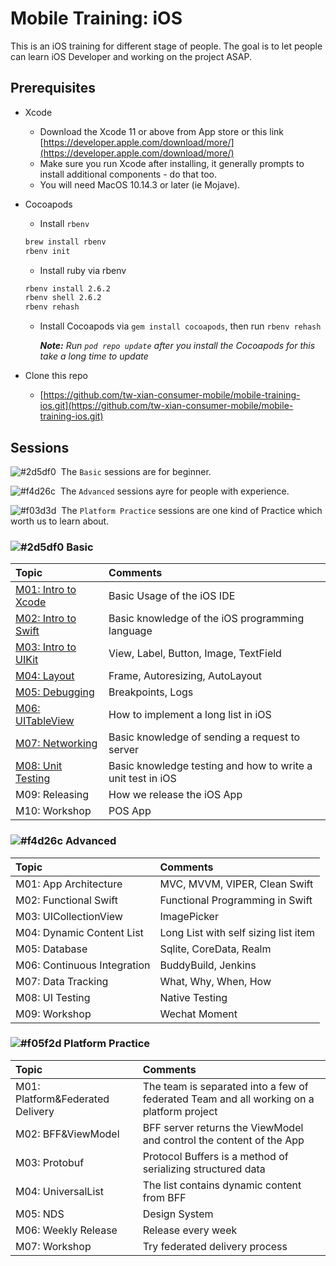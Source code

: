 # Mobile Training: iOS

This is an iOS training for different stage of people. The goal is to let people can learn iOS Developer and working on the project ASAP.

## Prerequisites

- Xcode
  - Download the Xcode 11 or above from App store or this link [https://developer.apple.com/download/more/](https://developer.apple.com/download/more/)
  - Make sure you run Xcode after installing, it generally prompts to install additional components - do that too.
  - You will need MacOS 10.14.3 or later (ie Mojave).
- Cocoapods
  - Install `rbenv`
  ```sh
  brew install rbenv
  rbenv init
  ```
  - Install ruby via rbenv
  ```sh
  rbenv install 2.6.2
  rbenv shell 2.6.2
  rbenv rehash
  ```
  - Install Cocoapods via `gem install cocoapods`, then run `rbenv rehash`

    ***Note:** Run `pod repo update` after you install the Cocoapods for this take a long time to update*

- Clone this repo 
  
  - [https://github.com/tw-xian-consumer-mobile/mobile-training-ios.git](https://github.com/tw-xian-consumer-mobile/mobile-training-ios.git)

## Sessions

![#2d5df0][#2d5df0]&nbsp;&nbsp;The `Basic` sessions are for beginner.

![#f4d26c][#f4d26c]&nbsp;&nbsp;The `Advanced` sessions ayre for people with experience.

![#f03d3d][#f03d3d]&nbsp;&nbsp;The `Platform Practice` sessions are one kind of Practice which worth us to learn about.

### ![#2d5df0][#2d5df0] Basic

| Topic | Comments |
| :--- | :--- |
| [M01: Intro to Xcode](./src/Basic/M01) | Basic Usage of the iOS IDE |
| [M02: Intro to Swift](./src/Basic/M02) | Basic knowledge of the iOS programming language |
| [M03: Intro to UIKit](./src/Basic/M03) | View, Label, Button, Image, TextField |
| [M04: Layout](./src/Basic/M04) | Frame, Autoresizing, AutoLayout |
| [M05: Debugging](./src/Basic/M05) | Breakpoints, Logs |
| [M06: UITableView](./src/Basic/M06) | How to implement a long list in iOS |
| [M07: Networking](./src/Basic/M07) | Basic knowledge of sending a request to server |
| [M08: Unit Testing](./src/Basic/M08) | Basic knowledge testing and how to write a unit test in iOS |
| M09: Releasing | How we release the iOS App |
| M10: Workshop | POS App |

### ![#f4d26c][#f4d26c] Advanced

| Topic | Comments |
| :--- | :--- |
| M01: App Architecture | MVC, MVVM, VIPER, Clean Swift |
| M02: Functional Swift | Functional Programming in Swift |
| M03: UICollectionView | ImagePicker |
| M04: Dynamic Content List | Long List with self sizing list item |
| M05: Database | Sqlite, CoreData, Realm |
| M06: Continuous Integration | BuddyBuild, Jenkins |
| M07: Data Tracking | What, Why, When, How |
| M08: UI Testing | Native Testing |
| M09: Workshop | Wechat Moment |

### ![#f05f2d][#f03d3d] Platform Practice

| Topic | Comments |
| :--- | :--- |
| M01: Platform&Federated Delivery | The team is separated into a few of federated Team and all working on a platform project |
| M02: BFF&ViewModel | BFF server returns the ViewModel and control the content of the App |
| M03: Protobuf | Protocol Buffers is a method of serializing structured data |
| M04: UniversalList | The list contains dynamic content from BFF |
| M05: NDS | Design System |
| M06: Weekly Release | Release every week |
| M07: Workshop | Try federated delivery process |

<!--Parameters-->
<!--Blue-->
[#2d5df0]: https://placehold.it/15/2d5df0/000000?text=+
<!--Red-->
[#f03d3d]: https://placehold.it/15/f03d3d/000000?text=+
<!--Yellow-->
[#f4d26c]: https://placehold.it/15/f4d26c/000000?text=+

[Haha]: 1234566nmxcnvijdsaf
